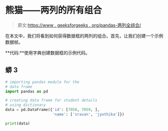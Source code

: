 # 熊猫——两列的所有组合

> 原文:[https://www . geeksforgeeks . org/pandas-两列全组合/](https://www.geeksforgeeks.org/pandas-all-combinations-of-two-columns/)

在本文中，我们将看到如何获得数据框的两列的组合。首先，让我们创建一个示例数据帧。

**代码:**使用字典创建数据框的示例代码。

## 蟒 3

```py
# importing pandas module for the  
# data frame
import pandas as pd

# creating data frame for student details 
# using dictionary
data = pd.DataFrame({'id': [7058, 7059, ], 
                     'name': ['sravan', 'jyothika']})

print(data)
```